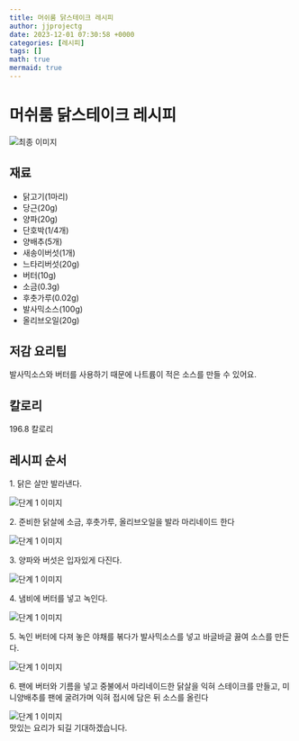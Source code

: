 ```yaml
---
title: 머쉬룸 닭스테이크 레시피
author: jjprojectg
date: 2023-12-01 07:30:58 +0000
categories: [레시피]
tags: []
math: true
mermaid: true
---
```

<meta name="og:type" content="website"/>
<meta charset="UTF-8"/>
<div class="header">
  <h1>머쉬룸 닭스테이크 레시피</h1>
</div>

<div class="container my-4">
  <div class="row">
    <div class="col-12 col-md-6">
      <div class="recipe-image">
        <img src="http://www.foodsafetykorea.go.kr/uploadimg/cook/10_00593_2.png" class="step-image" alt="최종 이미지"/>
      </div>
    </div>
    <div class="col-12 col-md-6">
      <div class="ingredients">
        <h2>재료</h2>
        <ul class="card">
          <li> 닭고기(1마리) </li>
          <li>  당근(20g) </li>
          <li>  양파(20g) </li>
          <li>  단호박(1/4개) </li>
          <li> 양배추(5개) </li>
          <li>  새송이버섯(1개) </li>
          <li>  느타리버섯(20g) </li>
          <li>  버터(10g) </li>
          <li> 소금(0.3g) </li>
          <li>  후춧가루(0.02g) </li>
          <li>  발사믹소스(100g) </li>
          <li> 올리브오일(20g) </li>
</ul>
      </div>
    </div>
    <div class="col-12 col-md-6">
      <div class="ingredients">
        <h2>저감 요리팁</h2>
        <div class="card"> 
          <p>
            발사믹소스와 버터를 사용하기 때문에 나트륨이 적은 소스를 만들 수 있어요.
          </p>
        </div>
      </div>
      <div class="ingredients">
        <h2>칼로리</h2>
        <div class="card"> 
          <p>
            196.8 칼로리
          </p>
        </div>
      </div>
    </div>
  </div>

  <h2 class="my-4">레시피 순서</h2>
  <div class="card recipe-card">
    <div class="card-body recipe-step">
      <p class="card-text step-description">1. 닭은 살만 발라낸다.</p>
      <img src="http://www.foodsafetykorea.go.kr/uploadimg/cook/20_00593_1.png" alt="단계 1 이미지" class="step-image"/>
    </div>
  </div>
  <div class="card recipe-card">
    <div class="card-body recipe-step">
      <p class="card-text step-description">2. 준비한 닭살에 소금, 후춧가루,
올리브오일을 발라 마리네이드 한다</p>
      <img src="http://www.foodsafetykorea.go.kr/uploadimg/cook/20_00593_2.png" alt="단계 1 이미지" class="step-image"/>
    </div>
  </div>
  <div class="card recipe-card">
    <div class="card-body recipe-step">
      <p class="card-text step-description">3. 양파와 버섯은 입자있게 다진다.</p>
      <img src="http://www.foodsafetykorea.go.kr/uploadimg/cook/20_00593_3.png" alt="단계 1 이미지" class="step-image"/>
    </div>
  </div>
  <div class="card recipe-card">
    <div class="card-body recipe-step">
      <p class="card-text step-description">4. 냄비에 버터를 넣고 녹인다.</p>
      <img src="http://www.foodsafetykorea.go.kr/uploadimg/cook/20_00593_4.png" alt="단계 1 이미지" class="step-image"/>
    </div>
  </div>
  <div class="card recipe-card">
    <div class="card-body recipe-step">
      <p class="card-text step-description">5. 녹인 버터에 다져 놓은 야채를 볶다가
발사믹소스를 넣고 바글바글 끓여
소스를 만든다.</p>
      <img src="http://www.foodsafetykorea.go.kr/uploadimg/cook/20_00593_5.png" alt="단계 1 이미지" class="step-image"/>
    </div>
  </div>
  <div class="card recipe-card">
    <div class="card-body recipe-step">
      <p class="card-text step-description">6. 팬에 버터와 기름을 넣고 중불에서
마리네이드한 닭살을 익혀 스테이크를
만들고, 미니양배추를 팬에 굴려가며
익혀 접시에 담은 뒤 소스를 올린다</p>
      <img src="http://www.foodsafetykorea.go.kr/uploadimg/cook/20_00593_6.png" alt="단계 1 이미지" class="step-image"/>
    </div>
  </div>

</div>
맛있는 요리가 되길 기대하겠습니다.

